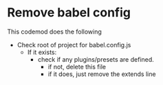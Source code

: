 # Remove babel config

This codemod does the following
- Check root of project for babel.config.js
  - If it exists:
    - check if any plugins/presets are defined.
      - if not, delete this file
      - if it does, just remove the extends line

